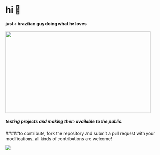 # hi 👋

#### just a brazilian guy doing what he loves
<img src="https://media.giphy.com/media/DLno4iRM43kYrwKnKr/giphy.gif" width="480" height="269">



##### testing projects and making them available to the public. 
#####to contribute, fork the repository and submit a pull request with your modifications, all kinds of contributions are welcome!

![](https://komarev.com/ghpvc/?username=eozri&color=blueviolet)
